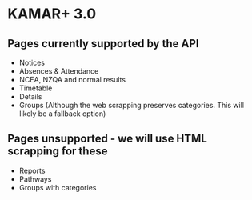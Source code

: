 # KAMAR+ 3.0
## Pages currently supported by the API
- Notices
- Absences & Attendance
- NCEA, NZQA and normal results
- Timetable
- Details
- Groups (Although the web scrapping preserves categories. This will likely be a fallback option)

## Pages unsupported - we will use HTML scrapping for these
- Reports
- Pathways
- Groups with categories